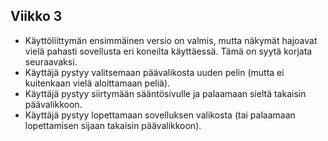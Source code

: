 ## Viikko 3

- Käyttöliittymän ensimmäinen versio on valmis, mutta näkymät hajoavat 
vielä pahasti  sovellusta  eri koneilta käyttäessä. Tämä on syytä korjata 
seuraavaksi.
- Käyttäjä pystyy valitsemaan päävalikosta uuden pelin (mutta ei 
kuitenkaan vielä aloittamaan peliä).
- Käyttäjä pystyy siirtymään sääntösivulle ja palaamaan sieltä takaisin 
päävalikkoon.
- Käyttäjä pystyy lopettamaan sovelluksen valikosta (tai palaamaan 
lopettamisen sijaan takaisin päävalikkoon).
